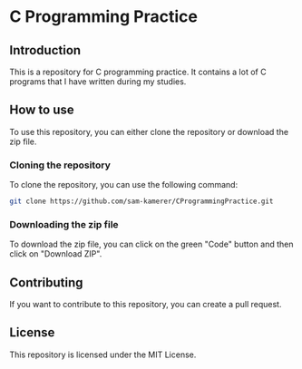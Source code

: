 # C Programming Practice

## Introduction

This is a repository for C programming practice. It contains a lot of C programs that I have written during my studies.

## How to use

To use this repository, you can either clone the repository or download the zip file.

### Cloning the repository

To clone the repository, you can use the following command:

```bash
git clone https://github.com/sam-kamerer/CProgrammingPractice.git
```

### Downloading the zip file

To download the zip file, you can click on the green "Code" button and then click on "Download ZIP".

## Contributing

If you want to contribute to this repository, you can create a pull request.

## License

This repository is licensed under the MIT License.

